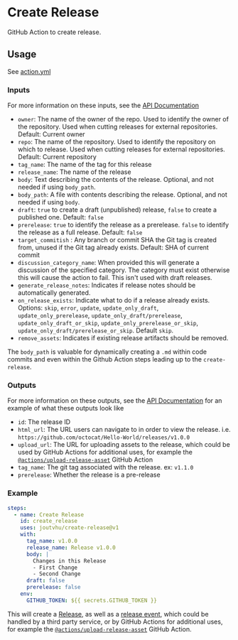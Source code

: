 # Create Release

GitHub Action to create release.

## Usage

See [action.yml](action.yml)

### Inputs

For more information on these inputs, see the [API Documentation](https://developer.github.com/v3/repos/releases/#input)

- `owner`: The name of the owner of the repo. Used to identify the owner of the repository.  Used when cutting releases for external repositories.  Default: Current owner
- `repo`: The name of the repository. Used to identify the repository on which to release.  Used when cutting releases for external repositories. Default: Current repository
- `tag_name`: The name of the tag for this release
- `release_name`: The name of the release
- `body`: Text describing the contents of the release. Optional, and not needed if using `body_path`.
- `body_path`: A file with contents describing the release. Optional, and not needed if using `body`.
- `draft`: `true` to create a draft (unpublished) release, `false` to create a published one. Default: `false`
- `prerelease`: `true` to identify the release as a prerelease. `false` to identify the release as a full release. Default: `false`
- `target_commitish` : Any branch or commit SHA the Git tag is created from, unused if the Git tag already exists. Default: SHA of current commit
- `discussion_category_name`: When provided this will generate a discussion of the specified category. The category must exist otherwise this will cause the action to fail. This isn't used with draft releases.
- `generate_release_notes`: Indicates if release notes should be automatically generated.
- `on_release_exists`: Indicate what to do if a release already exists. Options: `skip`, `error`, `update`, `update_only_draft`, `update_only_prerelease`, `update_only_draft/prerelease`, `update_only_draft_or_skip`, `update_only_prerelease_or_skip`, `update_only_draft/prerelease_or_skip`. Default `skip`.
- `remove_assets`: Indicates if existing release artifacts should be removed.

The `body_path` is valuable for dynamically creating a `.md` within code commits and even within the Github Action steps leading up to the `create-release`.

### Outputs

For more information on these outputs, see the [API Documentation](https://developer.github.com/v3/repos/releases/#response-4) for an example of what these outputs look like

- `id`: The release ID
- `html_url`: The URL users can navigate to in order to view the release. i.e. `https://github.com/octocat/Hello-World/releases/v1.0.0`
- `upload_url`: The URL for uploading assets to the release, which could be used by GitHub Actions for additional uses, for example the [`@actions/upload-release-asset`](https://www.github.com/actions/upload-release-asset) GitHub Action
- `tag_name`: The git tag associated with the release. ex: `v1.1.0`
- `prerelease`: Whether the release is a pre-release

### Example

```yaml
steps:
  - name: Create Release
    id: create_release
    uses: joutvhu/create-release@v1
    with:
      tag_name: v1.0.0
      release_name: Release v1.0.0
      body: |
        Changes in this Release
        - First Change
        - Second Change
      draft: false
      prerelease: false
    env:
      GITHUB_TOKEN: ${{ secrets.GITHUB_TOKEN }}
```

This will create a [Release](https://help.github.com/en/articles/creating-releases), as well as a [release event](https://developer.github.com/v3/activity/events/types/#releaseevent), which could be handled by a third party service, or by GitHub Actions for additional uses, for example the [`@actions/upload-release-asset`](https://www.github.com/actions/upload-release-asset) GitHub Action.
